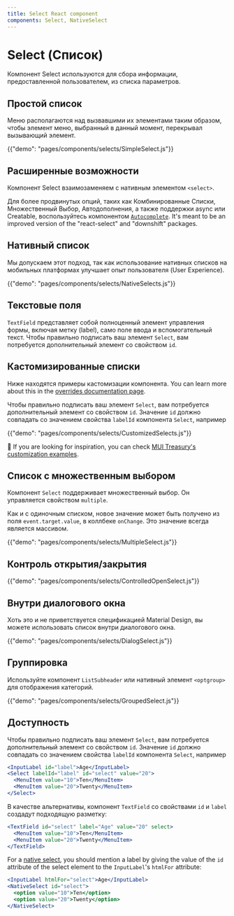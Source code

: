 ```yaml
---
title: Select React component
components: Select, NativeSelect
---
```


# Select (Список)

<p class="description">Компонент Select используются для сбора информации, предоставленной пользователем, из списка параметров.</p>

## Простой список

Меню располагаются над вызвавшими их элементами таким образом, чтобы элемент меню, выбранный в данный момент, перекрывал вызывающий элемент.

{{"demo": "pages/components/selects/SimpleSelect.js"}}

## Расширенные возможности

Компонент Select взаимозаменяем с нативным элементом `<select>`.

Для более продвинутых опций, таких как Комбинированные Списки, Множественный Выбор, Автодополнения, а также поддержки async или Creatable, воспользуйтесь компонентом [`Autocomplete`](/components/autocomplete/). It's meant to be an improved version of the "react-select" and "downshift" packages.

## Нативный список

Мы допускаем этот подход, так как использование нативных списков на мобильных платформах улучшает опыт пользователя (User Experience).

{{"demo": "pages/components/selects/NativeSelects.js"}}

## Текстовые поля

`TextField` представляет собой полноценный элемент управления формы, включая метку (label), само поле ввода и вспомогательный текст. Чтобы правильно подписать ваш элемент `Select`, вам потребуется дополнительный элемент со свойством `id`.

## Кастомизированные списки

Ниже находятся примеры кастомизации компонента. You can learn more about this in the [overrides documentation page](/customization/components/).

Чтобы правильно подписать ваш элемент `Select`, вам потребуется дополнительный элемент со свойством `id`. Значение `id` должно совпадать со значением свойства `labelId` компонента `Select`, например

{{"demo": "pages/components/selects/CustomizedSelects.js"}}

🎨 If you are looking for inspiration, you can check [MUI Treasury's customization examples](https://mui-treasury.com/styles/select).

## Список с множественным выбором

Компонент `Select` поддерживает множественный выбор. Он управляется свойством `multiple`.

Как и с одиночным списком, новое значение может быть получено из поля `event.target.value`, в коллбеке `onChange`. Это значение всегда является массивом.

{{"demo": "pages/components/selects/MultipleSelect.js"}}

## Контроль открытия/закрытия

{{"demo": "pages/components/selects/ControlledOpenSelect.js"}}

## Внутри диалогового окна

Хоть это и не приветствуется спецификацией Material Design, вы можете использовать список внутри диалогового окна.

{{"demo": "pages/components/selects/DialogSelect.js"}}

## Группировка

Используйте компонент `ListSubheader` или нативный элемент `<optgroup>` для отображения категорий.

{{"demo": "pages/components/selects/GroupedSelect.js"}}

## Доступность

Чтобы правильно подписать ваш элемент `Select`, вам потребуется дополнительный элемент со свойством `id`. Значение `id` должно совпадать со значением свойства `labelId` компонента `Select`, например

```jsx
<InputLabel id="label">Age</InputLabel>
<Select labelId="label" id="select" value="20">
  <MenuItem value="10">Ten</MenuItem>
  <MenuItem value="20">Twenty</MenuItem>
</Select>
```

В качестве альтернативы, компонент `TextField` со свойствами `id` и `label` создадут подходящую разметку:

```jsx
<TextField id="select" label="Age" value="20" select>
  <MenuItem value="10">Ten</MenuItem>
  <MenuItem value="20">Twenty</MenuItem>
</TextField>
```

For a [native select](#native-select), you should mention a label by giving the value of the `id` attribute of the select element to the `InputLabel`'s `htmlFor` attribute:

```jsx
<InputLabel htmlFor="select">Age</InputLabel>
<NativeSelect id="select">
  <option value="10">Ten</option>
  <option value="20">Twenty</option>
</NativeSelect>
```